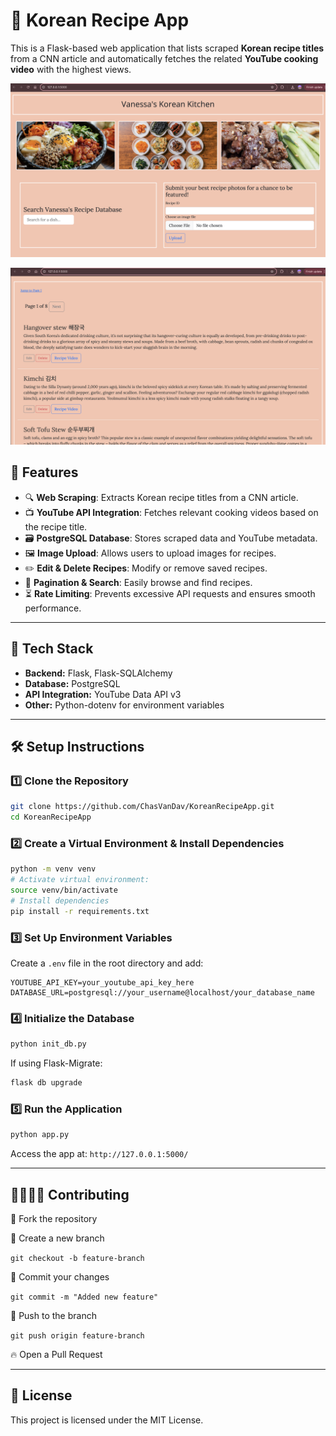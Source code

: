 # 🍜 Korean Recipe App

This is a Flask-based web application that lists scraped **Korean recipe titles** from a CNN article and automatically fetches the related **YouTube cooking video** with the highest views.

![Homepage Top Image](static/images/homepage_after_1.png)

![Homepage Bottom Image](static/images/homepage_after_2.png)

## 🎯 Features

- 🔍 **Web Scraping**: Extracts Korean recipe titles from a CNN article.
- 📺 **YouTube API Integration**: Fetches relevant cooking videos based on the recipe title.
- 🗃 **PostgreSQL Database**: Stores scraped data and YouTube metadata.
- 🖼 **Image Upload**: Allows users to upload images for recipes.
- ✏️ **Edit & Delete Recipes**: Modify or remove saved recipes.
- 📌 **Pagination & Search**: Easily browse and find recipes.
- ⏳ **Rate Limiting**: Prevents excessive API requests and ensures smooth performance.

---

## 🚀 Tech Stack

- **Backend:** Flask, Flask-SQLAlchemy
- **Database:** PostgreSQL
- **API Integration:** YouTube Data API v3
- **Other:** Python-dotenv for environment variables

---

## 🛠️ Setup Instructions

### 1️⃣ Clone the Repository

```sh
git clone https://github.com/ChasVanDav/KoreanRecipeApp.git
cd KoreanRecipeApp
```

### 2️⃣ Create a Virtual Environment & Install Dependencies

```sh
python -m venv venv
# Activate virtual environment:
source venv/bin/activate
# Install dependencies
pip install -r requirements.txt
```

### 3️⃣ Set Up Environment Variables

Create a `.env` file in the root directory and add:

```
YOUTUBE_API_KEY=your_youtube_api_key_here
DATABASE_URL=postgresql://your_username@localhost/your_database_name
```

### 4️⃣ Initialize the Database

```sh
python init_db.py
```

If using Flask-Migrate:

```sh
flask db upgrade
```

### 5️⃣ Run the Application

```sh
python app.py
```

Access the app at: `http://127.0.0.1:5000/`

---

## 🫱🏾‍🫲🏻 Contributing

🍴 Fork the repository

🌱 Create a new branch

`git checkout -b feature-branch`

💾 Commit your changes

`git commit -m "Added new feature"`

🚀 Push to the branch

`git push origin feature-branch`

🔥 Open a Pull Request

---

## 📜 License

This project is licensed under the MIT License.
